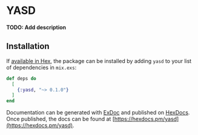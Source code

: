 # YASD

**TODO: Add description**

## Installation

If [available in Hex](https://hex.pm/docs/publish), the package can be installed
by adding `yasd` to your list of dependencies in `mix.exs`:

```elixir
def deps do
  [
    {:yasd, "~> 0.1.0"}
  ]
end
```

Documentation can be generated with [ExDoc](https://github.com/elixir-lang/ex_doc)
and published on [HexDocs](https://hexdocs.pm). Once published, the docs can
be found at [https://hexdocs.pm/yasd](https://hexdocs.pm/yasd).

